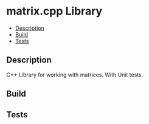 # matrix.cpp Library
* [Description](#description)
* [Build](#build)
* [Tests](#tests)
## Description
C++ Library for working with matrices. With Unit tests.
## Build

## Tests
